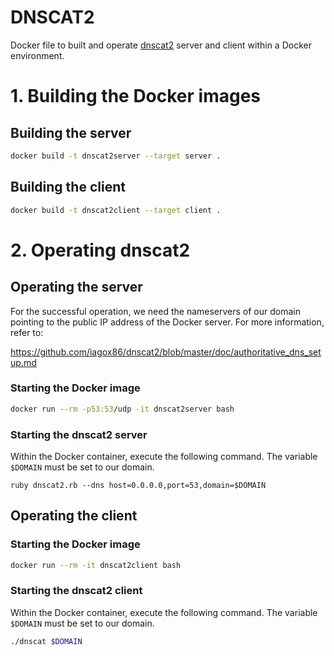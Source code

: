# DNSCAT2

Docker file to built and operate [dnscat2](https://github.com/iagox86/dnscat2) server and
client within a Docker environment.

# 1. Building the Docker images

## Building the server

```bash
docker build -t dnscat2server --target server .
```

## Building the client

```bash
docker build -t dnscat2client --target client .
```

# 2. Operating dnscat2

## Operating the server

For the successful operation, we need the nameservers of our domain pointing to the public
IP address of the Docker server. For more information, refer to:

https://github.com/iagox86/dnscat2/blob/master/doc/authoritative_dns_setup.md

### Starting the Docker image

```bash
docker run --rm -p53:53/udp -it dnscat2server bash
```

### Starting the dnscat2 server

Within the Docker container, execute the following command. The variable `$DOMAIN` must be
set to our domain.

```
ruby dnscat2.rb --dns host=0.0.0.0,port=53,domain=$DOMAIN
```

## Operating the client

### Starting the Docker image

```bash
docker run --rm -it dnscat2client bash
```

### Starting the dnscat2 client

Within the Docker container, execute the following command. The variable `$DOMAIN` must be
set to our domain.

```bash
./dnscat $DOMAIN
```
